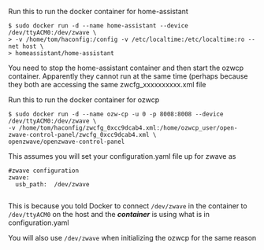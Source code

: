 
Run this to run the docker container for home-assistant

<pre><code>$ sudo docker run -d --name home-assistant --device /dev/ttyACM0:/dev/zwave \  
> -v /home/tom/haconfig:/config -v /etc/localtime:/etc/localtime:ro --net host \  
> homeassistant/home-assistant
</code></pre>

You need to stop the home-assistant container and then start the ozwcp container.  Apparently they cannot run at the same time (perhaps because they both are accessing the same zwcfg_xxxxxxxxxx.xml file

Run this to run the docker container for ozwcp

<pre><code>$ sudo docker run -d --name ozw-cp -u 0 -p 8008:8008 --device /dev/ttyACM0:/dev/zwave \  
-v /home/tom/haconfig/zwcfg_0xcc9dcab4.xml:/home/ozwcp_user/open-zwave-control-panel/zwcfg_0xcc9dcab4.xml \  
openzwave/openzwave-control-panel
</code></pre>

This assumes you will set your configuration.yaml file up for zwave as
<pre><code>#zwave configuration  
zwave:
  usb_path:  /dev/zwave  
  </code></pre>
  
This is because you told Docker to connect <code>/dev/zwave</code> in the container to <code>/dev/ttyACM0</code> on the host and the <strong><em>container</em></strong> is using what is in configuration.yaml

You will also use <code>/dev/zwave</code> when initializing the ozwcp for the same reason
